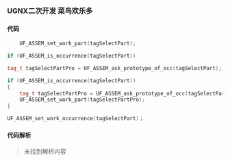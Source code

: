 ### UGNX二次开发 菜鸟欢乐多

#### 代码

```cpp
    UF_ASSEM_set_work_part(tagSelectPart);
```

```cpp
if (UF_ASSEM_is_occurrence(tagSelectPart)) 
```

```cpp
tag_t tagSelectPartPro = UF_ASSEM_ask_prototype_of_occ(tagSelectPart); 
```

```cpp
if (UF_ASSEM_is_occurrence(tagSelectPart)) 
{
	tag_t tagSelectPartPro = UF_ASSEM_ask_prototype_of_occ(tagSelectPart); 
	UF_ASSEM_set_work_part(tagSelectPartPro);
}
```

```cpp
UF_ASSEM_set_work_occurrence(tagSelectPart)；
```

#### 代码解析
> 未找到解析内容

